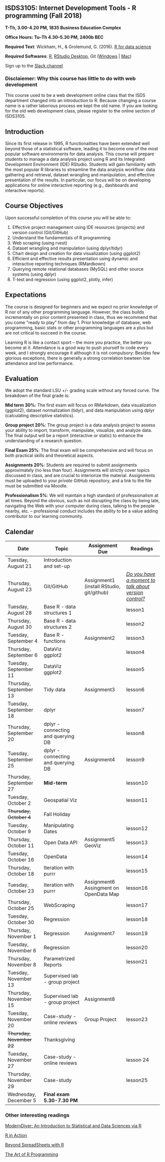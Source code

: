 ## ISDS3105: Internet Development Tools - R programming (Fall 2018)

**T-Th, 3.00-4.20 PM, 1835 Business Education Complex**

**Office Hours: Tu–Th 4.30–5.30 PM, 2400b BEC**

**Required Text**:	Wickham, H., & Grolemund, G. (2016). [R for data science](r4ds.had.co.nz/)

**Required Softwares**:	[R](https://cran.r-project.org/mirrors.html), [RStudio Desktop](https://www.rstudio.com/products/rstudio/download), Git ([Windows](https://gitforwindows.org/) | [Mac](https://git-scm.com/))


Sign up to the [Slack channel](https://join.slack.com/t/isds3105-fall2018/shared_invite/enQtNDE5MzgyMjc3MTIyLTMzMWMxNWQzMjFhYWFiNGIzYjFjOTUzYWEzZjc0ZjU4MTY5NDc5YzkwY2M5N2EzZDE5MjZhZjBhMzZmZDc5ODk)


### Disclaiemer: Why this course has little to do with web development

This course used to be a web development online class that the ISDS department changed into an introduction to R. Because changing a course name is a rather laborious process we kept the old name. If you are looking for the old web development class, please register to the online section of ISDS3105.

## Introduction

Since its first release in 1995, R functionalities have been extended well beyond those of a statistical software, leading it to become one of the most popular software environments for data analysis. This course will prepare students to manage a data analysis project using R and its Integrated Development Environment (IDE) RStudio. Students will gain familiarity with the most popular R libraries to streamline the data analysis workflow: data gathering and retrieval, dataset wrangling and manipulation, and effective presentation of the results. In particular, our focus will be on developing applications for online interactive reporting (e.g., dashboards and interactive reports).


## Course Objectives

Upon successful completion of this course you will be able to:

1.	Effective project management using IDE resources (projects) and version control (Git/GitHub)
2.	Understand the fundamentals of R programming
3.	Web scraping (using rvest)
4.	Dataset wrangling and manipulation (using dplyr/tidyr)
5.	Chart design and creation for data visualization (using ggplot2)
6.	Efficient and effective results presentation using dynamic and interactive reporting techniques (RMardkown)
7.	Querying remote relational databases (MySQL) and other source systems (using dplyr)
8.	T-test and regression (using ggplot2, plotly, infer)

## Expectations

The course is designed for beginners and we expect no prior knowledge of R nor of any other programming language. However, the class builds incrementally on prior content presented in class, thus we recommend that you come "ready to play" from day 1. Prior knowledge of database, web programming, basic stats or other programming languages are a plus but are not critical to succeed in the course. 

Learning R is like a contact sport – the more you practice, the better you become at it. Attendance is a good way to push yourself to code every week, and I strongly encourage it although it is not compulsory: Besides few glorious exceptions, there is generally a strong correlation bewteen low attendance and low performance.

## Evaluation

We adopt the standard LSU +/- grading scale without any forced curve. The breakdown of the final grade is:

**Mid term 30%**: The first exam will focus on RMarkdown, data visualization (ggplot2), dataset normalization (tidyr), and data manipulation using dplyr (calculating descriptive statistics).

**Group project 20%**: The group project is a data analysis project to assess your ability to import, transform, manipulate, visualize, and analyze data. The final output will be a report (interactive or static) to enhance the understanding of a research question.

**Final Exam 25%**: The final exam will be comprehensive and will focus on both practical skills and theoretical aspects.

**Assignments 20%**: Students are required to submit assignments approximately (no less than four). Assignments will strictly cover topics discussed in class, and are crucial to interiorize the material. Assignments must be uploaded to your *private* GitHub repository, and a link to the file must be submitted via Moodle.

**Professionalism 5%**: We will maintain a high standard of professionalism at all times. Beyond the obvious, such as not disrupting the class by being late, navigating the Web with your computer during class, talking to the people nearby, etc. – professional conduct includes the ability to be a value adding contributor to our learning community. 

## Calendar 

| Date                    | Topic         | Assignment Due | Readings |
|-------------------------|---------------|----------------|----------|
| Tuesday, August 21       | Introduction and set-up    |   |  |
| Thursday, August 23     | Git/GitHub  |   Assignment1 (install RStudio, git/github)  | [*Do you have a moment to talk about version control?*](https://moodle3.lsu.edu/pluginfile.php/1643503/mod_resource/content/1/about_version_control.pdf)|
| Tuesday, August 28       | Base  R - data structures 1  |              |    lesson1     
| Thursday, August 30     | Base  R - data structures 2  |              |   lesson2            
| Tuesday, September 4    | Base R - functions  |    Assignment2        | lesson3
| Thursday, September 6    | DataViz ggplot2     |                       | lesson4
| Tuesday, September 11   | DataViz ggplot2     |                       | lesson5         
| Thursday, September 13  | Tidy data           | Assignment3           | lesson6
| Tuesday, September 18   | dplyr               |                       | lesson7 
| Thursday, September 20  | dplyr - connecting and querying DB     |              | lesson8
| Tuesday, September 25   | dplyr - connecting and querying DB |  Assignment4 | lesson9 
| Thursday, September 27  | **Mid-term**              |                     | lesson10
| Tuesday, October 2      | Geospatial Viz      |                       | lesson11 
| ~~Thursday, October 4~~     | Fall Holiday| |    |
| Tuesday, October 9       | Manipulating Dates  |                       |  lesson12
| Thursday, October 11    | Open Data API       |   Assignment5 GeoViz                   | lesson13
| Tuesday, October 16      | OpenData    |                              | lesson14
| Thursday, October 18  | Iteration with purrr                |         | lesson15
| Tuesday, October 23   | Iteration with purrr        |    Assignment6 Assingment on OpenData Map            | lesson16   
| Thursday, October 25  | WebScraping        |   | lesson17  
| Tuesday, October 30   | Regression              |                | lesson18   
| Thursday, November 1  | Regression              | Assignment7               | lesson19  
| Tuesday, November 6   | Regression              |          | lesson20   
| Thursday, November 8  | Parametrized Reports    |                | lesson21  
| Tuesday, November 13  | Supervised lab - group project |      |                           |
| Thursday, November 15 | Supervised lab - group project        |    Assignment8            |    
| Tuesday, November 20  |   Case-study - online reviews     | Group Project       | lesson23     
| ~~Thursday, November 22~~   | Thanksgiving |                | 
| Tuesday, November 27     | Case-study - online reviews       |                     | lesson 24
| Thursday, November 29   | Case-study                        |                     | lesson25
| Wednesday, December 5| **Final exam 5.30-7.30 PM** | | |


### Other interesting readings

[ModernDiver: An Introduction to Statistical and Data Sciences via R](https://ismayc.github.io/moderndiver-book/)

[R in Action](https://www.manning.com/books/r-in-action-second-edition)

[Beyond SpreadSheets with R](https://www.manning.com/books/beyond-spreadsheets-with-r)

[The Art of R Programming](http://diytranscriptomics.com/Reading/files/The%20Art%20of%20R%20Programming.pdf)








